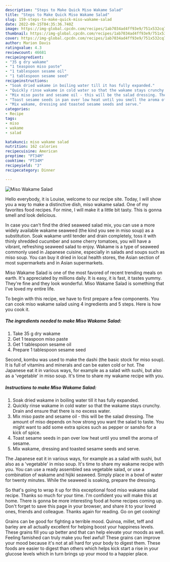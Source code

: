 ```yaml
---
description: "Steps to Make Quick Miso Wakame Salad"
title: "Steps to Make Quick Miso Wakame Salad"
slug: 159-steps-to-make-quick-miso-wakame-salad
date: 2022-09-15T04:35:36.740Z
image: https://img-global.cpcdn.com/recipes/1ab7034ad4ff93e9/751x532cq70/miso-wakame-salad-recipe-main-photo.jpg
thumbnail: https://img-global.cpcdn.com/recipes/1ab7034ad4ff93e9/751x532cq70/miso-wakame-salad-recipe-main-photo.jpg
cover: https://img-global.cpcdn.com/recipes/1ab7034ad4ff93e9/751x532cq70/miso-wakame-salad-recipe-main-photo.jpg
author: Marion Davis
ratingvalue: 4.3
reviewcount: 46681
recipeingredient:
- "35 g dry wakame"
- "1 teaspoon miso paste"
- "1 tablespoon sesame oil"
- "1 tablespoon sesame seed"
recipeinstructions:
- "Soak dried wakame in boiling water till it has fully expanded."
- "Quickly rinse wakame in cold water so that the wakame stays crunchy. Drain and ensure that there is no excess water."
- "Mix miso paste and sesame oil - this will be the salad dressing. The amount of miso depends on how strong you want the salad to taste. You might want to add some extra spices such as pepper or sansho for a kick of spice."
- "Toast sesame seeds in pan over low heat until you smell the aroma of sesame."
- "Mix wakame, dressing and toasted sesame seeds and serve."
categories:
- Recipe
tags:
- miso
- wakame
- salad

katakunci: miso wakame salad 
nutrition: 162 calories
recipecuisine: American
preptime: "PT34M"
cooktime: "PT34M"
recipeyield: "3"
recipecategory: Dinner

---
```



![Miso Wakame Salad](https://img-global.cpcdn.com/recipes/1ab7034ad4ff93e9/751x532cq70/miso-wakame-salad-recipe-main-photo.jpg)

Hello everybody, it is Louise, welcome to our recipe site. Today, I will show you a way to make a distinctive dish, miso wakame salad. One of my favorites food recipes. For mine, I will make it a little bit tasty. This is gonna smell and look delicious.

In case you can&#39;t find the dried seaweed salad mix, you can use a more widely available wakame seaweed (the kind you see in miso soup) as a substitution. Soak wakame until tender and drain completely, toss it with thinly shredded cucumber and some cherry tomatoes, you will have a vibrant, refreshing seaweed salad to enjoy. Wakame is a type of seaweed commonly used in Japanese cuisine, especially in salads and soups such as miso soup. You can buy it dried in local health stores, the Asian section of most supermarkets and in Asian supermarkets.

Miso Wakame Salad is one of the most favored of recent trending meals on earth. It's appreciated by millions daily. It is easy, it is fast, it tastes yummy. They're fine and they look wonderful. Miso Wakame Salad is something that I've loved my entire life.


To begin with this recipe, we have to first prepare a few components. You can cook miso wakame salad using 4 ingredients and 5 steps. Here is how you cook it.

<!--inarticleads1-->

##### The ingredients needed to make Miso Wakame Salad:

1. Take 35 g dry wakame
1. Get 1 teaspoon miso paste
1. Get 1 tablespoon sesame oil
1. Prepare 1 tablespoon sesame seed


Second, kombu was used to make the dashi (the basic stock for miso soup). It is full of vitamins and minerals and can be eaten cold or hot. The Japanese eat it in various ways, for example as a salad with sushi, but also as a &#39;vegetable&#39; in miso soup. It&#39;s time to share my wakame recipe with you. 

<!--inarticleads2-->

##### Instructions to make Miso Wakame Salad:

1. Soak dried wakame in boiling water till it has fully expanded.
1. Quickly rinse wakame in cold water so that the wakame stays crunchy. Drain and ensure that there is no excess water.
1. Mix miso paste and sesame oil - this will be the salad dressing. The amount of miso depends on how strong you want the salad to taste. You might want to add some extra spices such as pepper or sansho for a kick of spice.
1. Toast sesame seeds in pan over low heat until you smell the aroma of sesame.
1. Mix wakame, dressing and toasted sesame seeds and serve.


The Japanese eat it in various ways, for example as a salad with sushi, but also as a &#39;vegetable&#39; in miso soup. It&#39;s time to share my wakame recipe with you. You can use a ready assembled sea vegetable salad, or use a combination of wakame and hijiki seaweed. Simply place in a bowl of water for twenty minutes. While the seaweed is soaking, prepare the dressing. 

So that's going to wrap it up for this exceptional food miso wakame salad recipe. Thanks so much for your time. I'm confident you will make this at home. There is gonna be more interesting food at home recipes coming up. Don't forget to save this page in your browser, and share it to your loved ones, friends and colleague. Thanks again for reading. Go on get cooking!

Grains can be good for fighting a terrible mood. Quinoa, millet, teff and barley are all actually excellent for helping boost your happiness levels. These grains fill you up better and that can help elevate your moods as well. Feeling famished can truly make you feel awful! These grains can improve your mood because it's not at all hard for your body to digest them. These foods are easier to digest than others which helps kick start a rise in your glucose levels which in turn brings up your mood to a happier place.
